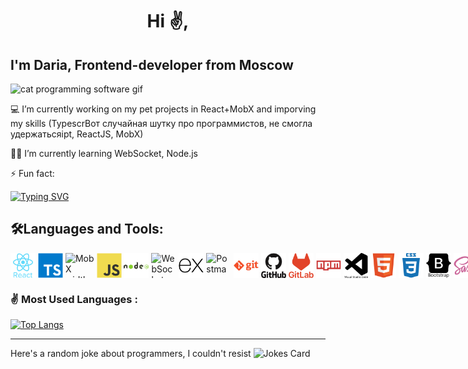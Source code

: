 <h1 align='center'> Hi ✌,</h1>

<h2 >I'm Daria, Frontend-developer from Moscow </h2>

<img src='https://media.tenor.com/DimzPZMypFcAAAAM/laptop.gif' alt='cat programming software gif'/>

<p>💻 I’m currently working on my pet projects in React+MobX and imporving my skills (TypescrВот случайная шутку про программистов, не смогла удержатьсяipt, ReactJS, MobX)</p>
<p>👩‍🎓 I’m currently learning WebSocket, Node.js</p>
<p>⚡ Fun fact:  </p>
<a href="https://git.io/typing-svg"><img src="https://readme-typing-svg.herokuapp.com?font=Fira+Code&size=14&duration=4000&pause=300&color=7D18F7&vCenter=true&random=false&width=600&height=30&lines=I+love+Marvel+movies;I+love+snowboarding;I+recently+completed+The+Witcher+3;+I+like+jokes+about+programmers;I+jumped+with+a+parachute;My+favorite+Netflix+show+is+Black+Mirror;I+read+Game+of+Thrones+before+the+series" alt="Typing SVG" /></a>

<h2>🛠️Languages and Tools:</h2>
<div align='left' style="display: flex;">
  <img src="https://github.com/devicons/devicon/blob/master/icons/react/react-original-wordmark.svg" title="React" alt="React" width="40" height="40"/>&nbsp;<img src="https://github.com/devicons/devicon/blob/master/icons/typescript/typescript-original.svg" title="TypeScript" alt="TypeScript" width="40" height="40"/>&nbsp;<img src="https://www.svgrepo.com/show/354078/mobx.svg" title="MobX" alt="MobX width="40" height="40"/>&nbsp;<img src="https://github.com/devicons/devicon/blob/master/icons/javascript/javascript-original.svg" title="JavaScript" alt="JavaScript" width="40" height="40"/>&nbsp;<img src="https://github.com/devicons/devicon/blob/master/icons/nodejs/nodejs-original-wordmark.svg" title="NodeJS" alt="NodeJS" width="40" height="40"/>&nbsp;<img src="https://www.svgrepo.com/show/354553/websocket.svg" title="WebSocket" alt="WebSocket" width="40" height="40"/>&nbsp;  
  <img src="https://github.com/devicons/devicon/blob/master/icons/express/express-original.svg" title="Express" alt="Express" width="40" height="40"/>&nbsp;  
  <img src="https://www.svgrepo.com/show/354202/postman-icon.svg" title="Postman" alt="Postman" width="40" height="40"/>&nbsp;<img src="https://github.com/devicons/devicon/blob/master/icons/git/git-plain-wordmark.svg"  title="Git" alt="Git" width="40" height="40"/>&nbsp;<img src="https://github.com/devicons/devicon/blob/master/icons/github/github-original-wordmark.svg"  title="GitHub" alt="GitHub" width="40" height="40"/>&nbsp;<img src="https://github.com/devicons/devicon/blob/master/icons/gitlab/gitlab-plain-wordmark.svg"  title="GitLab" alt="GitLab" width="40" height="40"/>&nbsp;<img src="https://github.com/devicons/devicon/blob/master/icons/npm/npm-original-wordmark.svg"  title="npm" alt="npm" width="40" height="40"/>&nbsp; <img src="https://github.com/devicons/devicon/blob/master/icons/vscode/vscode-plain-wordmark.svg"  title="vscode" alt="vscode" width="40" height="40"/>&nbsp; 
<img src="https://github.com/devicons/devicon/blob/master/icons/html5/html5-original.svg" title="HTML5" alt="HTML" width="40" height="40"/>&nbsp; <img src="https://github.com/devicons/devicon/blob/master/icons/css3/css3-plain-wordmark.svg"  title="CSS3" alt="CSS" width="40" height="40"/>&nbsp;  <img src="https://raw.githubusercontent.com/devicons/devicon/master/icons/bootstrap/bootstrap-plain-wordmark.svg" alt="bootstrap" width="40" height="40"/>&nbsp;
  <img src="https://raw.githubusercontent.com/devicons/devicon/master/icons/sass/sass-original.svg" alt="sass" width="40" height="40"/> 
</div>

<h3>✌ Most Used Languages :</h3>

[![Top Langs](https://github-readme-stats.vercel.app/api/top-langs/?username=daria0908)](https://github.com/anuraghazra/github-readme-stats) 

---


<h7>
Here's a random joke about programmers, I couldn't resist</h7>
<img src="https://readme-jokes.vercel.app/api" alt="Jokes Card" />

